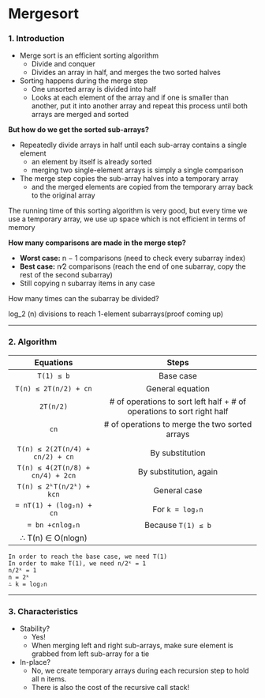 # Mergesort

### 1. Introduction

* Merge sort is an efficient sorting algorithm
	*  Divide and conquer
	*  Divides an array in half, and merges the two sorted halves
* Sorting happens during the merge step
	* One unsorted array is divided into half
	* Looks at each element of the array and if one is smaller than another, put it into another array and repeat this process until both arrays are merged and sorted

**But how do we get the sorted sub-arrays?**
* Repeatedly divide arrays in half until each sub-array contains a single element
	* an element by itself is already sorted
	* merging two single-element arrays is simply a single comparison
* The merge step copies the sub-array halves into a temporary array
	* and the merged elements are copied from the temporary array back to the original array

The running time of this sorting algorithm is very good, but every time we use a temporary array, we use up space which is not efficient in terms of memory

**How many comparisons are made in the merge step?**
* **Worst case:** n − 1 comparisons
(need to check every subarray index)
* **Best case:** n⁄2 comparisons
(reach the end of one subarray, copy the rest of the second subarray)
* Still copying n subarray items in any case

How many times can the subarray be divided?

log_2 (n) divisions to reach 1-element subarrays(proof coming up)

------

### 2. Algorithm

| Equations | Steps |
| :---: | :---: |
|`T(1) ≤ b`| Base case|
|`T(n) ≤ 2T(n/2) + cn`| General equation|
|`2T(n/2)`|# of operations to sort left half + # of operations to sort right half|
|`cn`|# of operations to merge the two sorted arrays|
|||
|`T(n) ≤ 2(2T(n/4) + cn/2) + cn` |By substitution|
|`T(n) ≤ 4(2T(n/8) + cn/4) + 2cn` |By substitution, again|
|`T(n) ≤ 2ᵏT(n/2ᵏ) + kcn` |General case|
|`= nT(1) + (log₂n) + cn` |For `k = log₂n`|
|`= bn +cnlog₂n`| Because `T(1) ≤ b`|
|∴ T(n) ∈ O(nlogn)||

```
In order to reach the base case, we need T(1)
In order to make T(1), we need n/2ᵏ = 1
n/2ᵏ = 1
n = 2ᵏ
∴ k = log₂n
```

-----


### 3. Characteristics

 * Stability?
	* Yes!
	* When merging left and right sub-arrays, make sure element is grabbed from left sub-array for a tie
 * In-place?
 	* No, we create temporary arrays during each recursion step to hold all n items.
 	* There is also the cost of the recursive call stack!